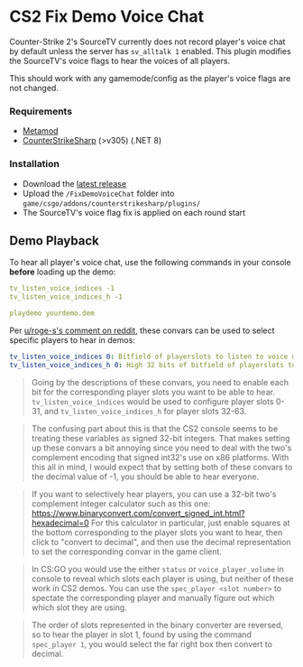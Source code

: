 # CS2 Fix Demo Voice Chat

Counter-Strike 2's SourceTV currently does not record player's voice chat by default unless the server has `sv_alltalk 1` enabled. This plugin modifies the SourceTV's voice flags to hear the voices of all players.

This should work with any gamemode/config as the player's voice flags are not changed.

### Requirements

-   [Metamod](https://www.sourcemm.net/downloads.php/?branch=master)
-   [CounterStrikeSharp](https://github.com/roflmuffin/CounterStrikeSharp) (>v305) (.NET 8)

### Installation

-   Download the [latest release](https://github.com/b0ink/CS2-FixDemoVoiceChat/releases)
-   Upload the `/FixDemoVoiceChat` folder into `game/csgo/addons/counterstrikesharp/plugins/`
-   The SourceTV's voice flag fix is applied on each round start

## Demo Playback

To hear all player's voice chat, use the following commands in your console **before** loading up the demo:

```yaml
tv_listen_voice_indices -1
tv_listen_voice_indices_h -1

playdemo yourdemo.dem
```

Per [u/roge-s's comment on reddit](https://www.reddit.com/r/GlobalOffensive/comments/17i3zuc/comment/k6s7fjz), these convars can be used to select specific players to hear in demos:

```yaml
tv_listen_voice_indices 0: Bitfield of playerslots to listen to voice messages from when connected to SourceTV, default is none
tv_listen_voice_indices_h 0: High 32 bits of bitfield of playerslots to listen to voice messages from when connected to SourceTV, default is none
```

> Going by the descriptions of these convars, you need to enable each bit for the corresponding player slots you want to be able to hear. `tv_listen_voice_indices` would be used to configure player slots 0-31, and `tv_listen_voice_indices_h` for player slots 32-63.

> The confusing part about this is that the CS2 console seems to be treating these variables as signed 32-bit integers. That makes setting up these convars a bit annoying since you need to deal with the two's complement encoding that signed int32's use on x86 platforms.
> With this all in mind, I would expect that by setting both of these convars to the decimal value of -1, you should be able to hear everyone.

> If you want to selectively hear players, you can use a 32-bit two's complement integer calculator such as this one: https://www.binaryconvert.com/convert_signed_int.html?hexadecimal=0
> For this calculator in particular, just enable squares at the bottom corresponding to the player slots you want to hear, then click to "convert to decimal", and then use the decimal representation to set the corresponding convar in the game client.

> In CS:GO you would use the either `status` or `voice_player_volume` in console to reveal which slots each player is using, but neither of these work in CS2 demos.
> You can use the `spec_player <slot number>` to spectate the corresponding player and manually figure out which which slot they are using.

> The order of slots represented in the binary converter are reversed, so to hear the player in slot 1, found by using the command `spec_player 1`, you would select the far right box then convert to decimal.
